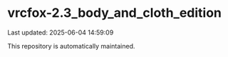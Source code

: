 # vrcfox-2.3_body_and_cloth_edition

Last updated: 2025-06-04 14:59:09

This repository is automatically maintained.
